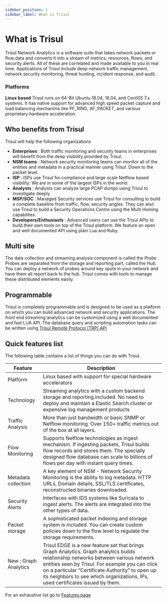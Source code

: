 ```yaml
---
sidebar_position: 1
sidebar_label: What is Trisul
---
```


# What is Trisul

Trisul Network Analytics is a software suite that takes network packets
or flow data and converts it into a stream of metrics, resources, flows,
and security alerts. All of these are correlated and made available to
you in real time. Applications of Trisul include deep network traffic
management, network security monitoring, threat hunting, incident
response, and audit.

### Platforms

**Linux based** Trisul runs on 64-Bit Ubuntu 18.04, 16.04, and CentOS
7.x systems. It has native support for advanced high speed packet
capture and load balancing mechanims like PF_RING, AF_PACKET, and
various proprietary hardware acceleration.

## Who benefits from Trisul

Trisul will help the following organizations

- **Enterprises** : Both traffic monitoring and security teams in
  enterprises will benefit from the deep visibility provided by Trisul.
- **NSM teams** : Network security monitoring teams can monitor all of
  the entities and metadata in a practical manner using Trisul. Down to
  the packet level.
- **ISP** : ISPs use Trisul for compliance and large scale Netflow based
  visibility. We are in some of the largest ISPs in the world.
- **Analysts** : Analysts can analyze large PCAP dumps using Trisul to
  investigate deeply
- **MSP/SOC** : Managed Security services use Trisul for consulting to
  build a complete baseline from traffic, flow, security angles. They
  can also use Trisul to build a Security Operations Centre using the
  Multi Homing capabilites.
- **Developers/Enthusiasts** : Advanced users can use the Trisul APIs to
  build their own tools on top of the Trisul platform. We feature an
  open and well documented API using plain Lua and Ruby.

## Multi site

The data collection and streaming analysis component is called the
*Probe* . Probes are separated from the storage and reporting part,
called the *Hub*. You can deploy a network of probes around key spots in
your network and have them all report back to the hub. Trisul comes with
tools to manage these distributed elements easily.

## Programmable

Trisul is completely programmable and is designed to be used as a
platform on which you can build advanced network and security
applications. The front end streaming analytics can be customized using
a well documented and fast LUA API. The database query and scripting
automation tasks can be written using [Trisul Remote Protocol (TRP)
API](/docs/lua)

## Quick features list

The following table contains a list of things you can do with Trisul.

| Feature               | Description                                                                                                                                                                                                                                                                                                               |
| --------------------- | ------------------------------------------------------------------------------------------------------------------------------------------------------------------------------------------------------------------------------------------------------------------------------------------------------------------------- |
| Platform              | Linux based with support for special hardware accelerators                                                                                                                                                                                                                                                                |
| Technology            | Streaming analytics with a custom backend storage and reporting included. No need to deploy and maintain a Elastic Search cluster or expensive log management products                                                                                                                                                    |
| Traffic Analysis      | More than just bandwidth or basic SNMP or Netflow monitoring. Over 150+ traffic metrics out of the box at all layers.                                                                                                                                                                                                     |
| Flow Monitoring       | Supports Netflow technologies as ingest mechanism. If ingesting packets, Trisul builds flow records and stores them. The specially designed flow database can scale to billions of flows per day with instant query times.                                                                                                |
| Metadata collection   | A key element of NSM - Network Security Monitoring is the ability to log metadata. HTTP URLs, Domain details, SSL/TLS certificates, reconstructed binaries downloaded.                                                                                                                                                    |
| Security Alerts       | Interfaces with IDS systems like Suricata to ingest alerts. The alerts are integrated into the other types of data.                                                                                                                                                                                                       |
| Packet storage        | A sophisticated packet indexing and storage system is included. You can create custom policies down to the flow level to regulate the storage requirements.                                                                                                                                                               |
| New : Graph Analytics | Trisul EDGE is a new feature set that brings Graph Analytics. Graph analytics builds relationship networks between various network entities seen by Trisul. For example you can click on a particular “Certificate Authority” to open up its neighbors to see which organizations, IPs, used certificates issued by them. |

For an exhaustive list go to [Features page](https://www.trisul.org/features/)
